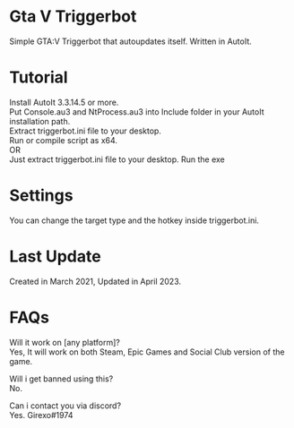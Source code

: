 # Gta V Triggerbot
Simple GTA:V Triggerbot that autoupdates itself. Written in AutoIt.

# Tutorial
Install AutoIt 3.3.14.5 or more.  
Put Console.au3 and NtProcess.au3 into Include folder in your AutoIt installation path.  
Extract triggerbot.ini file to your desktop.  
Run or compile script as x64.  
OR  
Just extract triggerbot.ini file to your desktop. Run the exe

# Settings
You can change the target type and the hotkey inside triggerbot.ini.

# Last Update
Created in March 2021, Updated in April 2023.

# FAQs
Will it work on [any platform]?  
Yes, It will work on both Steam, Epic Games and Social Club version of the game.

Will i get banned using this?  
No.

Can i contact you via discord?  
Yes. Girexo#1974
